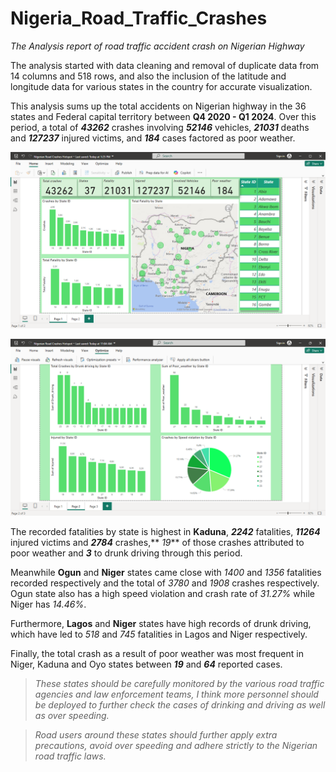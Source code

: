 # Nigeria_Road_Traffic_Crashes
 _The Analysis report of road traffic accident crash on Nigerian Highway_
 
The analysis started with data cleaning and removal of duplicate data from 14 columns and 518 rows, and also the inclusion of the latitude and longitude data for various states in the country for accurate visualization.

This analysis sums up the total accidents on Nigerian highway in the 36 states and Federal capital territory between   **Q4 2020 - Q1 2024**. Over this period, a total of **_43262_** crashes involving **_52146_** vehicles, **_21031_** deaths and **_127237_** injured victims, and **_184_** cases factored as poor weather.

![Dashboard page 1](Image\pg1.png)

![Dashboard page 2](Image\pg2.png)



The recorded fatalities by state is highest in **Kaduna**, **_2242_** fatalities, **_11264_** injured victims and **_2784_** crashes,** _19_** of those crashes attributed to poor weather and **_3_** to drunk driving through this period.

Meanwhile **Ogun** and **Niger** states came close with _1400_ and _1356_ fatalities recorded respectively and the total of _3780_ and _1908_ crashes respectively. Ogun state also has a high speed violation and crash rate of _31.27%_ while Niger has _14.46%_.

Furthermore,  **Lagos** and **Niger** states have high records of drunk driving, which have led to _518_ and _745_ fatalities in Lagos and Niger respectively.  

Finally, the total crash as a result of poor weather was most frequent in Niger, Kaduna and Oyo states between **_19_** and  **_64_** reported cases.

>_These states should be carefully monitored by the various road traffic agencies and law enforcement teams, I think more personnel should be deployed to further check the cases of drinking and driving as well as over speeding._

>_Road users around these states should further apply extra precautions, avoid over speeding and adhere strictly to the Nigerian road traffic laws._